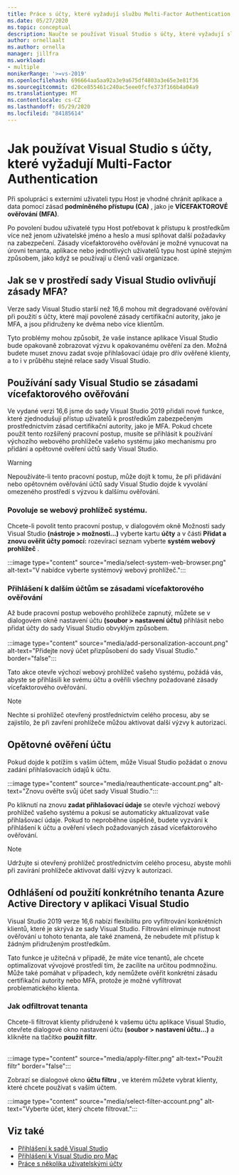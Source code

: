 ```yaml
---
title: Práce s účty, které vyžadují službu Multi-Factor Authentication
ms.date: 05/27/2020
ms.topic: conceptual
description: Naučte se používat Visual Studio s účty, které vyžadují službu Multi-Factor Authentication.
author: ornellaalt
ms.author: ornella
manager: jillfra
ms.workload:
- multiple
monikerRange: '>=vs-2019'
ms.openlocfilehash: 696664aa5aa92a3e9a675df4803a3e65e3e81f36
ms.sourcegitcommit: d20ce855461c240ac5eee0fcfe373f166b4a04a9
ms.translationtype: MT
ms.contentlocale: cs-CZ
ms.lasthandoff: 05/29/2020
ms.locfileid: "84185614"
---
```

# <a name="how-to-use-visual-studio-with-accounts-that-require-multi-factor-authentication"></a>Jak používat Visual Studio s účty, které vyžadují Multi-Factor Authentication

Při spolupráci s externími uživateli typu Host je vhodné chránit aplikace a data pomocí zásad **podmíněného přístupu (CA)** , jako je **VÍCEFAKTOROVÉ ověřování (MFA)**.  

Po povolení budou uživatelé typu Host potřebovat k přístupu k prostředkům více než jenom uživatelské jméno a heslo a musí splňovat další požadavky na zabezpečení. Zásady vícefaktorového ověřování je možné vynucovat na úrovni tenanta, aplikace nebo jednotlivých uživatelů typu host úplně stejným způsobem, jako když se používají u členů vaší organizace. 

## <a name="how-is-the-visual-studio-experience-affected-by-mfa-policies"></a>Jak se v prostředí sady Visual Studio ovlivňují zásady MFA?
Verze sady Visual Studio starší než 16,6 mohou mít degradované ověřování při použití s účty, které mají povolené zásady certifikační autority, jako je MFA, a jsou přidruženy ke dvěma nebo více klientům.

Tyto problémy mohou způsobit, že vaše instance aplikace Visual Studio bude opakovaně zobrazovat výzvu k opakovanému ověření za den. Možná budete muset znovu zadat svoje přihlašovací údaje pro dřív ověřené klienty, a to i v průběhu stejné relace sady Visual Studio.

## <a name="using-visual-studio-with-mfa-policies"></a>Používání sady Visual Studio se zásadami vícefaktorového ověřování
Ve vydané verzi 16,6 jsme do sady Visual Studio 2019 přidali nové funkce, které zjednodušují přístup uživatelů k prostředkům zabezpečeným prostřednictvím zásad certifikační autority, jako je MFA. Pokud chcete použít tento rozšířený pracovní postup, musíte se přihlásit k používání výchozího webového prohlížeče vašeho systému jako mechanismu pro přidání a opětovné ověření účtů sady Visual Studio.  

> [!WARNING]
> Nepoužíváte-li tento pracovní postup, může dojít k tomu, že při přidávání nebo opětovném ověřování účtů sady Visual Studio dojde k vyvolání omezeného prostředí s výzvou k dalšímu ověřování. 

### <a name="enabling-system-web-browser"></a>Povoluje se webový prohlížeč systému.  
Chcete-li povolit tento pracovní postup, v dialogovém okně Možnosti sady Visual Studio **(nástroje > možnosti...)** vyberte kartu **účty** a v části **Přidat a znovu ověřit účty pomocí:** rozevírací seznam vyberte **systém webový prohlížeč** . 

:::image type="content" source="media/select-system-web-browser.png" alt-text="V nabídce vyberte systémový webový prohlížeč.":::

### <a name="sign-into-additional-accounts-with-mfapolicies"></a>Přihlášení k dalším účtům se zásadami vícefaktorového ověřování 
Až bude pracovní postup webového prohlížeče zapnutý, můžete se v dialogovém okně nastavení účtu **(soubor > nastavení účtu)** přihlásit nebo přidat účty do sady Visual Studio obvyklým způsobem.   
</br>
:::image type="content" source="media/add-personalization-account.png" alt-text="Přidejte nový účet přizpůsobení do sady Visual Studio." border="false":::

Tato akce otevře výchozí webový prohlížeč vašeho systému, požádá vás, abyste se přihlásili ke svému účtu a ověřili všechny požadované zásady vícefaktorového ověřování. 

> [!NOTE] 
> Nechte si prohlížeč otevřený prostřednictvím celého procesu, aby se zajistilo, že při zavření prohlížeče můžou aktivovat další výzvy k autorizaci. 

## <a name="reauthenticating-an-account"></a>Opětovné ověření účtu  
Pokud dojde k potížím s vaším účtem, může Visual Studio požádat o znovu zadání přihlašovacích údajů k účtu.  

:::image type="content" source="media/reauthenticate-account.png" alt-text="Znovu ověřte svůj účet sady Visual Studio.":::

Po kliknutí na znovu **zadat přihlašovací údaje** se otevře výchozí webový prohlížeč vašeho systému a pokusí se automaticky aktualizovat vaše přihlašovací údaje. Pokud to neproběhne úspěšně, budete vyzváni k přihlášení k účtu a ověření všech požadovaných zásad vícefaktorového ověřování. 

> [!NOTE] 
> Udržujte si otevřený prohlížeč prostřednictvím celého procesu, abyste mohli při zavírání prohlížeče aktivovat další výzvy k autorizaci. 

## <a name="how-to-opt-out-of-using-a-specific-azure-active-directory-tenant-in-visual-studio"></a>Odhlášení od použití konkrétního tenanta Azure Active Directory v aplikaci Visual Studio

Visual Studio 2019 verze 16,6 nabízí flexibilitu pro vyfiltrování konkrétních klientů, které je skrývá ze sady Visual Studio. Filtrování eliminuje nutnost ověřování u tohoto tenanta, ale také znamená, že nebudete mít přístup k žádným přidruženým prostředkům. 

Tato funkce je užitečná v případě, že máte více tenantů, ale chcete optimalizovat vývojové prostředí tím, že zacílíte na určitou podmnožinu. Může také pomáhat v případech, kdy nemůžete ověřit konkrétní zásadu certifikační autority nebo MFA, protože je možné vyfiltrovat problematického klienta. 

### <a name="how-to-filter-out-a-tenant"></a>Jak odfiltrovat tenanta
Chcete-li filtrovat klienty přidružené k vašemu účtu aplikace Visual Studio, otevřete dialogové okno nastavení účtu **(soubor > nastavení účtu...)** a klikněte na tlačítko **použít filtr**. 
</br>
</br>

:::image type="content" source="media/apply-filter.png" alt-text="Použít filtr" border="false":::

Zobrazí se dialogové okno **účtu filtru** , ve kterém můžete vybrat klienty, které chcete používat s vaším účtem. 

:::image type="content" source="media/select-filter-account.png" alt-text="Vyberte účet, který chcete filtrovat.":::

## <a name="see-also"></a>Viz také

- [Přihlášení k sadě Visual Studio](signing-in-to-visual-studio.md)
- [Přihlášení k Visual Studio pro Mac](/visualstudio/mac/signing-in)
- [Práce s několika uživatelskými účty](work-with-multiple-user-accounts.md)